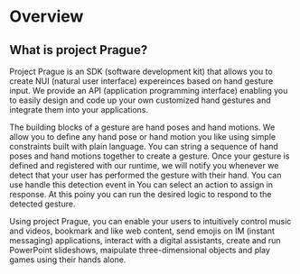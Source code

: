 # Overview

## What is project Prague?

Project Prague is an SDK (software development kit) that allows you to create NUI (natural user interface) expereinces based on hand gesture input. We provide an API (application programming interface) enabling you to easily design and code up your own customized hand gestures and integrate them into your applications.

The building blocks of a gesture are hand poses and hand motions. We allow you to define any hand pose or hand motion you like using simple constraints built with plain language. You can string a sequence of hand poses and hand motions together to create a gesture. Once your gesture is defined and registered with our runtime, we will notify you whenever we detect that your user has performed the gesture with their hand. You can use handle this detection event in You can select an action to assign in response. At this poiny you can run the desired logic to respond to the detected gesture.

Using project Prague, you can enable your users to intuitively control music and videos, bookmark and like web content, send emojis on IM (instant messaging) applications, interact with a digital assistants, create and run PowerPoint slideshows, maipulate three-dimensional objects and play games using their hands alone.
